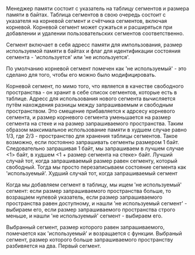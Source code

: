 Менеджер памяти состоит с указатель на таблицу сегментов и размера памяти в байтах. Таблица сегментов в свою очередь состоит с указателя на корневой сегмент и счётчика сегментов, включая корневой. Корневой сегмент может сужаться и расширяться при добавлении и удалении пользовательских сегментов соответственно.

Сегмент включает в себя адресс памяти для импользования, размер используемой памяти в байтах и флаг для идентификации состояния сегмента - 'используется' или 'не используется'.

По умолчанию корневой сегмент помечен как 'не используемый' - это сделано для того, чтобы его можно было модифицировать.

Корневой сегмент, по мимо того, что является в качестве свободного пространства - он хранит в себе список сегментов, которые есть в таблице. Адресс для использования нового сегмента вычисляется путём нахождения разницы между запрашиваемым и свободным пространством. Это смещение прибавляется к адрсесу корневого сегмента, и размер корневого сегмента уменьшается на размер сегмента на стеке и на размер запрашиваемого пространства. Таким образом максимальное использование памяти в худшем случае равно 1/3, где 2/3 - пространство для хранения таблицы сегментов. Такое возможно, если постоянно запрашивать сегменты размером 1 байт. Следовательно запрашивая 1 байт, мы запрашиваем в лучшем случае <1> байт, в худшем <1 + размер сегмента на стеке> байт. Лучший случай тот, когда запрашиваемый размер равен сегменту, который свободный. Тогда мы просто перезаписываем состояние сегмента как 'используемый'. Худший случай тот, когда запрашиваемый сегмент

Когда мы добавляем сегмент в таблицу, мы ищем 'не используемый' сегмент:
если размер запрашиваемого пространства больше, то возращаем нулевой указатель,
если размер запрашиваемого пространства равен доступному, и нашли 'не используемый сегмент' - выбираем его,
если размер запрашиваемого пространства строго меньше, и нашли 'не используемый' сегмент - выбираем его.

Выбранный сегмент, размер которого равен запрашиваемого, помечается как 'используемый' и возращается с функции.
Выбраный сегмент, размер которого больше запрашиваемого пространству разбивяется на два. Первый сегмент.
